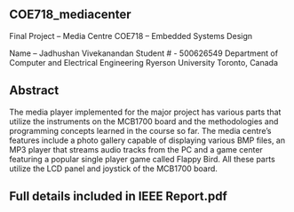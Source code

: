## COE718_mediacenter

Final Project – Media Centre
COE718 – Embedded Systems Design

Name – Jadhushan Vivekanandan
Student # - 500626549
Department of Computer and Electrical Engineering
Ryerson University
Toronto, Canada


## Abstract 
The media player implemented for the major project has various parts that utilize the instruments on the MCB1700 board and the methodologies and programming concepts learned in the course so far. The media centre’s features include a photo gallery capable of displaying various BMP files, an MP3 player that streams audio tracks from the PC and a game center featuring a popular single player game called Flappy Bird. All these parts utilize the LCD panel and joystick of the MCB1700 board. 

## Full details included in IEEE Report.pdf
